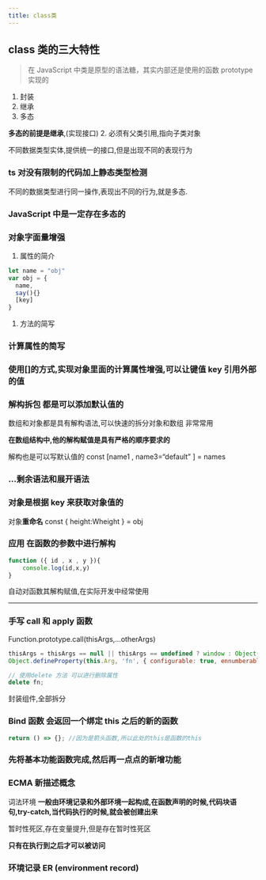 ```yaml
---
title: class类
---
```


## class 类的三大特性

> 在 JavaScript 中类是原型的语法糖，其实内部还是使用的函数 prototype 实现的

1. 封装
2. 继承
3. 多态

**多态的前提是继承**,(实现接口) 2. 必须有父类引用,指向子类对象

不同数据类型实体,提供统一的接口,但是出现不同的表现行为

### ts 对没有限制的代码加上静态类型检测

不同的数据类型进行同一操作,表现出不同的行为,就是多态.

### JavaScript 中是一定存在多态的

### 对象字面量增强

1. 属性的简介

```js
let name = "obj"
var obj = {
  name,
  say(){}
  [key]
}
```

1. 方法的简写

### 计算属性的简写

### 使用[]的方式,实现对象里面的计算属性增强,可以让键值 key 引用外部的值

### 解构拆包 都是可以添加默认值的

数组和对象都是具有解构语法,可以快速的拆分对象和数组 非常常用

**在数组结构中,他的解构赋值是具有严格的顺序要求的**

解构也是可以写默认值的 const [name1 , name3=“default” ] = names

### ...剩余语法和展开语法

### 对象是根据 key 来获取对象值的

对象**重命名** const { height:Wheight } = obj

### 应用 在函数的参数中进行解构

```js
function ({ id , x , y }){
 	console.log(id,x,y)
}
```

自动对函数其解构赋值,在实际开发中经常使用

---

### 手写 call 和 apply 函数

Function.prototype.call(thisArgs,...otherArgs)

```js
thisArgs = thisArgs == null || thisArgs == undefined ? window : Object(thisArgs);
Object.defineProperty(this.Arg, 'fn', { configurable: true, ennumberable: false, value: fn });

// 使用delete 方法 可以进行删除属性
delete fn;
```

封装组件,全部拆分

### Bind 函数 会返回一个绑定 this 之后的新的函数

```js
return () => {}; //因为是箭头函数,所以此处的this是函数的this
```

### 先将基本功能函数完成,然后再一点点的新增功能

### ECMA 新描述概念

词法环境 **一般由环境记录和外部环境一起构成,在函数声明的时候,代码块语句,try-catch,当代码执行的时候,就会被创建出来**

暂时性死区,存在变量提升,但是存在暂时性死区

**只有在执行到之后才可以被访问**

### 环境记录 ER (environment record)
